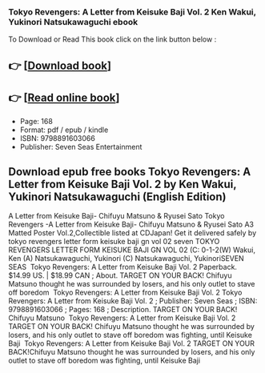 ### Tokyo Revengers: A Letter from Keisuke Baji Vol. 2 Ken Wakui, Yukinori Natsukawaguchi ebook

To Download or Read This book click on the link button below :

## 👉  [**[Download book](http://filesbooks.info/download.php?group=book&from=github.com&id=721097&lnk=1081 "Download book")**]

## 👉  [**[Read online book](http://filesbooks.info/download.php?group=book&from=github.com&id=721097&lnk=1081 "Read online book")**]


* Page: 168
* Format: pdf / epub / kindle
* ISBN: 9798891603066
* Publisher: Seven Seas Entertainment



## Download epub free books Tokyo Revengers: A Letter from Keisuke Baji Vol. 2 by Ken Wakui, Yukinori Natsukawaguchi (English Edition)



 A Letter from Keisuke Baji- Chifuyu Matsuno &amp; Ryusei Sato Tokyo Revengers -A Letter from Keisuke Baji- Chifuyu Matsuno &amp; Ryusei Sato A3 Matted Poster Vol.2,Collectible listed at CDJapan! Get it delivered safely by 
 tokyo revengers letter form keisuke baji gn vol 02 seven TOKYO REVENGERS LETTER FORM KEISUKE BAJI GN VOL 02 (C: 0-1-2(W) Wakui, Ken (A) Natsukawaguchi, Yukinori (C) Natsukawaguchi, YukinoriSEVEN SEAS 
 Tokyo Revengers: A Letter from Keisuke Baji Vol. 2 Paperback. $14.99 US. | $18.99 CAN ; About. TARGET ON YOUR BACK! Chifuyu Matsuno thought he was surrounded by losers, and his only outlet to stave off boredom 
 Tokyo Revengers: A Letter from Keisuke Baji Vol. 2 Tokyo Revengers: A Letter from Keisuke Baji Vol. 2 ; Publisher: Seven Seas ; ISBN: 9798891603066 ; Pages: 168 ; Description. TARGET ON YOUR BACK! Chifuyu Matsuno 
 Tokyo Revengers: A Letter from Keisuke Baji Vol. 2 TARGET ON YOUR BACK! Chifuyu Matsuno thought he was surrounded by losers, and his only outlet to stave off boredom was fighting, until Keisuke Baji 
 Tokyo Revengers: A Letter from Keisuke Baji Vol. 2 TARGET ON YOUR BACK!Chifuyu Matsuno thought he was surrounded by losers, and his only outlet to stave off boredom was fighting, until Keisuke Baji 





